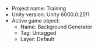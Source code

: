 <!-- UNITY CODE ASSIST INSTRUCTIONS START -->
- Project name: Training
- Unity version: Unity 6000.0.25f1
- Active game object:
  - Name: Background Generator
  - Tag: Untagged
  - Layer: Default
<!-- UNITY CODE ASSIST INSTRUCTIONS END -->